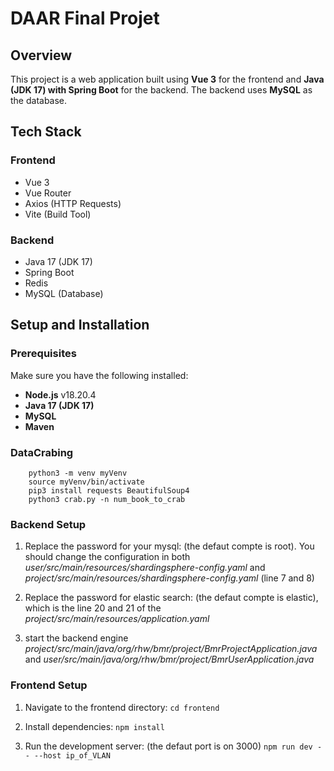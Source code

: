 # DAAR Final Projet

## Overview

This project is a web application built using **Vue 3** for the frontend and **Java (JDK 17) with Spring Boot** for the backend. The backend uses **MySQL** as the database.

## Tech Stack

### Frontend
- Vue 3
- Vue Router
- Axios (HTTP Requests)
- Vite (Build Tool)

### Backend
- Java 17 (JDK 17)
- Spring Boot
- Redis
- MySQL (Database)

## Setup and Installation

### Prerequisites
Make sure you have the following installed:
- **Node.js** v18.20.4
- **Java 17 (JDK 17)**
- **MySQL**
- **Maven**

### DataCrabing
```
    python3 -m venv myVenv
    source myVenv/bin/activate
    pip3 install requests BeautifulSoup4
    python3 crab.py -n num_book_to_crab
```

### Backend Setup
1. Replace the password for your mysql: (the defaut compte is root).
   You should change the configuration in both *user/src/main/resources/shardingsphere-config.yaml* and *project/src/main/resources/shardingsphere-config.yaml* (line 7 and 8)
   
2. Replace the password for elastic search: (the defaut compte is elastic), which is the line 20 and 21 of the *project/src/main/resources/application.yaml*
3. start the backend engine
   *project/src/main/java/org/rhw/bmr/project/BmrProjectApplication.java* and *user/src/main/java/org/rhw/bmr/project/BmrUserApplication.java*

### Frontend Setup

1. Navigate to the frontend directory:
   ``` cd frontend ```

2. Install dependencies:
   ``` npm install ```

3. Run the development server: (the defaut port is on 3000)
   ``` npm run dev -- --host ip_of_VLAN ```

